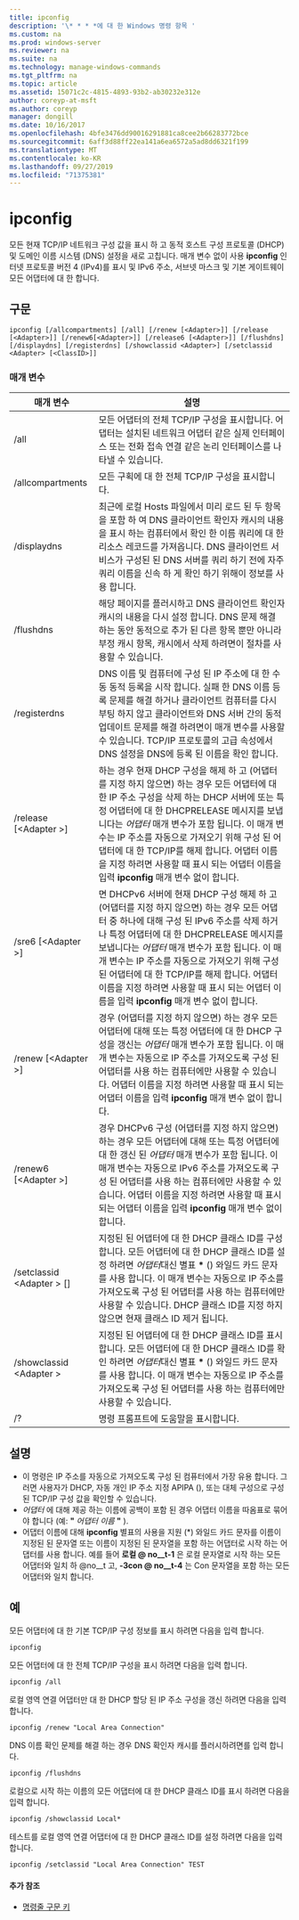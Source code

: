 ```yaml
---
title: ipconfig
description: '\* * * *에 대 한 Windows 명령 항목 '
ms.custom: na
ms.prod: windows-server
ms.reviewer: na
ms.suite: na
ms.technology: manage-windows-commands
ms.tgt_pltfrm: na
ms.topic: article
ms.assetid: 15071c2c-4815-4893-93b2-ab30232e312e
author: coreyp-at-msft
ms.author: coreyp
manager: dongill
ms.date: 10/16/2017
ms.openlocfilehash: 4bfe3476dd90016291881ca8cee2b66283772bce
ms.sourcegitcommit: 6aff3d88ff22ea141a6ea6572a5ad8dd6321f199
ms.translationtype: MT
ms.contentlocale: ko-KR
ms.lasthandoff: 09/27/2019
ms.locfileid: "71375381"
---
```

# <a name="ipconfig"></a>ipconfig



모든 현재 TCP/IP 네트워크 구성 값을 표시 하 고 동적 호스트 구성 프로토콜 (DHCP) 및 도메인 이름 시스템 (DNS) 설정을 새로 고칩니다. 매개 변수 없이 사용 **ipconfig** 인터넷 프로토콜 버전 4 (IPv4)를 표시 및 IPv6 주소, 서브넷 마스크 및 기본 게이트웨이 모든 어댑터에 대 한 합니다.

## <a name="syntax"></a>구문

```
ipconfig [/allcompartments] [/all] [/renew [<Adapter>]] [/release [<Adapter>]] [/renew6[<Adapter>]] [/release6 [<Adapter>]] [/flushdns] [/displaydns] [/registerdns] [/showclassid <Adapter>] [/setclassid <Adapter> [<ClassID>]]
```

### <a name="parameters"></a>매개 변수

|매개 변수|설명|
|---------|-----------|
|/all|모든 어댑터의 전체 TCP/IP 구성을 표시합니다. 어댑터는 설치된 네트워크 어댑터 같은 실제 인터페이스 또는 전화 접속 연결 같은 논리 인터페이스를 나타낼 수 있습니다.|
|/allcompartments|모든 구획에 대 한 전체 TCP/IP 구성을 표시합니다.|
|/displaydns|최근에 로컬 Hosts 파일에서 미리 로드 된 두 항목을 포함 하 여 DNS 클라이언트 확인자 캐시의 내용을 표시 하는 컴퓨터에서 확인 한 이름 쿼리에 대 한 리소스 레코드를 가져옵니다. DNS 클라이언트 서비스가 구성된 된 DNS 서버를 쿼리 하기 전에 자주 쿼리 이름을 신속 하 게 확인 하기 위해이 정보를 사용 합니다.|
|/flushdns|해당 페이지를 플러시하고 DNS 클라이언트 확인자 캐시의 내용을 다시 설정 합니다. DNS 문제 해결 하는 동안 동적으로 추가 된 다른 항목 뿐만 아니라 부정 캐시 항목, 캐시에서 삭제 하려면이 절차를 사용할 수 있습니다.|
|/registerdns|DNS 이름 및 컴퓨터에 구성 된 IP 주소에 대 한 수동 동적 등록을 시작 합니다. 실패 한 DNS 이름 등록 문제를 해결 하거나 클라이언트 컴퓨터를 다시 부팅 하지 않고 클라이언트와 DNS 서버 간의 동적 업데이트 문제를 해결 하려면이 매개 변수를 사용할 수 있습니다. TCP/IP 프로토콜의 고급 속성에서 DNS 설정을 DNS에 등록 된 이름을 확인 합니다.|
|/release [\<Adapter >]|하는 경우 현재 DHCP 구성을 해제 하 고 (어댑터를 지정 하지 않으면) 하는 경우 모든 어댑터에 대 한 IP 주소 구성을 삭제 하는 DHCP 서버에 또는 특정 어댑터에 대 한 DHCPRELEASE 메시지를 보냅니다는 *어댑터* 매개 변수가 포함 됩니다. 이 매개 변수는 IP 주소를 자동으로 가져오기 위해 구성 된 어댑터에 대 한 TCP/IP를 해제 합니다. 어댑터 이름을 지정 하려면 사용할 때 표시 되는 어댑터 이름을 입력 **ipconfig** 매개 변수 없이 합니다.|
|/sre6 [\<Adapter >]|면 DHCPv6 서버에 현재 DHCP 구성 해제 하 고 (어댑터를 지정 하지 않으면) 하는 경우 모든 어댑터 중 하나에 대해 구성 된 IPv6 주소를 삭제 하거나 특정 어댑터에 대 한 DHCPRELEASE 메시지를 보냅니다는 *어댑터* 매개 변수가 포함 됩니다. 이 매개 변수는 IP 주소를 자동으로 가져오기 위해 구성 된 어댑터에 대 한 TCP/IP를 해제 합니다. 어댑터 이름을 지정 하려면 사용할 때 표시 되는 어댑터 이름을 입력 **ipconfig** 매개 변수 없이 합니다.|
|/renew [\<Adapter >]|경우 (어댑터를 지정 하지 않으면) 하는 경우 모든 어댑터에 대해 또는 특정 어댑터에 대 한 DHCP 구성을 갱신는 *어댑터* 매개 변수가 포함 됩니다. 이 매개 변수는 자동으로 IP 주소를 가져오도록 구성 된 어댑터를 사용 하는 컴퓨터에만 사용할 수 있습니다. 어댑터 이름을 지정 하려면 사용할 때 표시 되는 어댑터 이름을 입력 **ipconfig** 매개 변수 없이 합니다.|
|/renew6 [\<Adapter >]|경우 DHCPv6 구성 (어댑터를 지정 하지 않으면) 하는 경우 모든 어댑터에 대해 또는 특정 어댑터에 대 한 갱신 된 *어댑터* 매개 변수가 포함 됩니다. 이 매개 변수는 자동으로 IPv6 주소를 가져오도록 구성 된 어댑터를 사용 하는 컴퓨터에만 사용할 수 있습니다. 어댑터 이름을 지정 하려면 사용할 때 표시 되는 어댑터 이름을 입력 **ipconfig** 매개 변수 없이 합니다.|
|/setclassid \<Adapter > [<ClassID>]|지정된 된 어댑터에 대 한 DHCP 클래스 ID를 구성합니다. 모든 어댑터에 대 한 DHCP 클래스 ID를 설정 하려면 *어댑터*대신 별표 **&#42;** () 와일드 카드 문자를 사용 합니다. 이 매개 변수는 자동으로 IP 주소를 가져오도록 구성 된 어댑터를 사용 하는 컴퓨터에만 사용할 수 있습니다. DHCP 클래스 ID를 지정 하지 않으면 현재 클래스 ID 제거 됩니다.|
|/showclassid \<Adapter >|지정된 된 어댑터에 대 한 DHCP 클래스 ID를 표시합니다. 모든 어댑터에 대 한 DHCP 클래스 ID를 확인 하려면 *어댑터*대신 별표 **&#42;** () 와일드 카드 문자를 사용 합니다. 이 매개 변수는 자동으로 IP 주소를 가져오도록 구성 된 어댑터를 사용 하는 컴퓨터에만 사용할 수 있습니다.|
|/?|명령 프롬프트에 도움말을 표시합니다.|

## <a name="remarks"></a>설명

- 이 명령은 IP 주소를 자동으로 가져오도록 구성 된 컴퓨터에서 가장 유용 합니다. 그러면 사용자가 DHCP, 자동 개인 IP 주소 지정 APIPA (), 또는 대체 구성으로 구성 된 TCP/IP 구성 값을 확인할 수 있습니다.
- *어댑터* 에 대해 제공 하는 이름에 공백이 포함 된 경우 어댑터 이름을 따옴표로 묶어야 합니다 (예: **"** <em>어댑터 이름</em> **"** ).
- 어댑터 이름에 대해 **ipconfig** 별표의 사용을 지원 (\*) 와일드 카드 문자를 이름이 지정된 된 문자열 또는 이름이 지정된 된 문자열을 포함 하는 어댑터로 시작 하는 어댑터를 사용 합니다. 예를 들어 **로컬 @ no__t-1** 은 로컬 문자열로 시작 하는 모든 어댑터와 일치 하 @no__t 고, **-3con @ no__t-4** 는 Con 문자열을 포함 하는 모든 어댑터와 일치 합니다.

## <a name="examples"></a>예

모든 어댑터에 대 한 기본 TCP/IP 구성 정보를 표시 하려면 다음을 입력 합니다.
```
ipconfig
```
모든 어댑터에 대 한 전체 TCP/IP 구성을 표시 하려면 다음을 입력 합니다.
```
ipconfig /all
```
로컬 영역 연결 어댑터만 대 한 DHCP 할당 된 IP 주소 구성을 갱신 하려면 다음을 입력 합니다.
```
ipconfig /renew "Local Area Connection"
```
DNS 이름 확인 문제를 해결 하는 경우 DNS 확인자 캐시를 플러시하려면를 입력 합니다.
```
ipconfig /flushdns
```
로컬으로 시작 하는 이름의 모든 어댑터에 대 한 DHCP 클래스 ID를 표시 하려면 다음을 입력 합니다.
```
ipconfig /showclassid Local*
```
테스트를 로컬 영역 연결 어댑터에 대 한 DHCP 클래스 ID를 설정 하려면 다음을 입력 합니다.
```
ipconfig /setclassid "Local Area Connection" TEST
```

#### <a name="additional-references"></a>추가 참조

-   [명령줄 구문 키](command-line-syntax-key.md)
